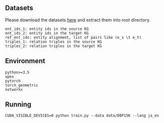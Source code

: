 ## Datasets
Please download the datasets [here](https://drive.google.com/file/d/1uJ2omzIs0NCtJsGQsyFCBHCXUhoK1mkO/view?usp=sharing) and extract them into root directory.

```
ent_ids_1: entity ids in the source KG
ent_ids_2: entity ids in the target KG
ref_ent_ids: entity alignment, list of pairs like (e_s \t e_t)
triples_1: relation triples in the source KG
triples_2: relation triples in the target KG
```
## Environment

```
python>=3.5
apex
pytorch
torch_geometric
networkx

```

## Running

```
CUDA_VISIBLE_DEVICES=0 python train.py --data data/DBP15K --lang ja_en
```
